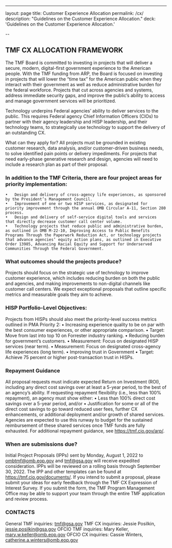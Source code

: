 ---
layout: page
title: Customer Experience Allocation
permalink: /cx/
description: "Guidelines on the Customer Experience Allocation."
deck: 'Guidelines on the Customer Experience Allocation.'

--

## TMF CX ALLOCATION FRAMEWORK 

The TMF Board is committed to investing in projects that will deliver a secure, modern, digital-first government experience to the American people. With the TMF funding from ARP, the Board is focused on investing in projects that will lower the “time tax” for the American public when they interact with their government as well as reduce administrative burden for the federal workforce. Projects that cut across agencies and systems, address immediate security gaps, and improve the public’s ability to access and manage government services will be prioritized.

Technology underpins Federal agencies’ ability to deliver services to the public. This requires Federal agency Chief Information Officers (CIOs) to partner with their agency leadership and HISP leadership, and their technology teams, to strategically use technology to support the delivery of an outstanding CX.


What can they apply for?
All projects must be grounded in existing customer research, data analysis, and/or customer-driven business needs, to solve identified pain points or delivery impediments. For projects that need early-phase generative research and design, agencies will need to include a research plan as part of their proposal.

### In addition to the TMF Criteria, there are four project areas for priority implementation:
	•	Design and delivery of cross-agency life experiences, as sponsored by the President’s Management Council.
	•	Improvement of one or two HISP services, as designated for priority improvement through the annual OMB Circular A-11, Section 280 process.
	•	Design and delivery of self-service digital tools and services that directly decrease customer call center volume.
	•	Technology projects that reduce public and administrative burden, as outlined in OMB M-22-10, Improving Access to Public Benefits Programs Through the Paperwork Reduction Act, or technology projects that advance agencies’ equity action plans, as outlined in Executive Order 13985, Advancing Racial Equity and Support for Underserved Communities Through the Federal Government.

### What outcomes should the projects produce?

Projects should focus on the strategic use of technology to improve customer experience, which includes reducing burden on both the public and agencies, and making improvements to non-digital channels like customer call centers. We expect exceptional proposals that outline specific metrics and measurable goals they aim to achieve.

### HISP Portfolio-Level Objectives:

Projects from HISPs should also meet the priority-level success metrics outlined in PMA Priority 2:
	•	Increasing experience quality to be on par with the best consumer experiences, or other appropriate comparison.
	•	Target: Move from last into top 10 on Forrester industry ranking.
	•	Reducing burden for government’s customers.
	•	Measurement: Focus on designated HISP services (near term).
	•	Measurement: Focus on designated cross-agency life experiences (long term).
	•	Improving trust in Government
	•	Target: Achieve 75 percent or higher post-transaction trust in HISPs.

### Repayment Guidance
All proposal requests must indicate expected Return on Investment (ROI), including any direct cost savings over at least a 5-year period, to the best of an agency’s ability. If requesting repayment flexibility (i.e., less than 100% repayment), an agency must show either:
	•	Less than 100% direct cost savings over a 5-year period, and/or
	•	Justification for some or all of the direct cost savings to go toward reduced user fees, further CX enhancements, or additional deployment and/or growth of shared services. Agencies are expected to use this runway to budget for the sustained reimbursement of these shared services once TMF funds are fully exhausted.
For additional repayment guidance, see https://tmf.cio.gov/arp/.

### When are submissions due?
Initial Project Proposals (IPPs) sent by Monday, August 1, 2022 to ombtmf@omb.eop.gov and tmf@gsa.gov will receive expedited consideration. 
IPPs will be reviewed on a rolling basis through September 30, 2022. The IPP and other templates can be found at https://tmf.cio.gov/documents/. 
If you intend to submit a proposal, please submit your ideas for early feedback through the TMF CX Expression of Interest Survey. If you submit the form, the TMF Program Management Office may be able to support your team through the entire TMF application and review process.

### CONTACTS
General TMF inquiries: tmf@gsa.gov
TMF CX inquiries: Jessie Posilkin, jessie.posilkin@gsa.gov
OFCIO TMF inquiries: Mary Keller, mary.w.keller@omb.eop.gov
OFCIO CX inquiries: Cassie Winters, catherine.a.winters@omb.eop.gov 
